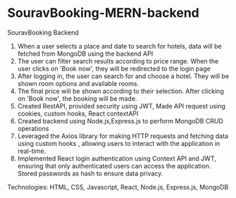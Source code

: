 # SouravBooking-MERN-backend
SouravBooking Backend
1) When a user selects a place and date to search for hotels, data will be fetched from MongoDB using the backend API
2) The user can filter search results according to price range. When the user clicks on 'Book now', they will be redirected to the login page
3) After logging in, the user can search for and choose a hotel. They will be shown room options and available rooms.
4) The final price will be shown according to their selection. After clicking on 'Book now', the booking will be made.
5) Created RestAPI, provided security using JWT, Made API request using cookies, custom hooks, React contextAPI
6) Created backend using Node.js,Express.js to perform MongoDB CRUD operations
7) Leveraged the Axios library for making HTTP requests and fetching data using custom hooks , allowing users to interact with the application in real-time.
8) Implemented React login authentication using Context API and JWT, ensuring that only authenticated users can access the application. Stored passwords as hash to ensure data privacy.

Technologies: HTML, CSS, Javascript, React, Node.js, Express.js, MongoDB
